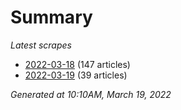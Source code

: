 # Summary
*Latest scrapes*
* [2022-03-18](https://github.com/nuuuwan/news_lk/blob/data/news_lk.2022-03-18.json) (147 articles)
* [2022-03-19](https://github.com/nuuuwan/news_lk/blob/data/news_lk.2022-03-19.json) (39 articles)

*Generated at 10:10AM, March 19, 2022*